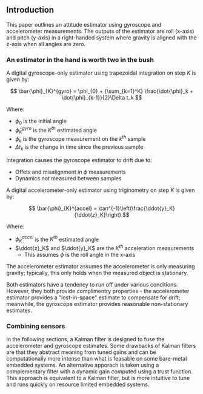 ## Introduction

This paper outlines an attitude estimator using gyroscope and accelerometer measurements. The outputs of the estimator are roll (x-axis) and pitch (y-axis) in a right-handed system where gravity is aligned with the z-axis when all angles are zero.

### An estimator in the hand is worth two in the bush

A digital gyroscope-only estimator using trapezoidal integration on step $K$ is given by:

$$
\bar{\phi}_{K}^{gyro} = \phi_{0} + {\sum_{k=1}^K} \frac{\dot{\phi}_k + \dot{\phi}_{k-1}}{2}\Delta t_k
$$

Where:

* $\phi_{0}$ is the initial angle
* $\bar{\phi}_{K}^{gyro}$ is the $K^{th}$ estimated angle
* $\dot{\phi}_k$ is the gyroscope measurement on the $k^{th}$ sample
* $\Delta t_k$ is the change in time since the previous sample

Integration causes the gyroscope estimator to drift due to:

* Offets and misalignment in $\dot{\phi}$ measurements
* Dynamics not measured between samples

A digital accelerometer-only estimator using triginometry on step $K$ is given by:

$$
\bar{\phi}_{K}^{accel} = \tan^{-1}\left(\frac{\ddot{y}_K}{\ddot{z}_K}\right)
$$

Where:

* $\bar{\phi}_{K}^{accel}$ is the $K^{th}$ estimated angle
* $\ddot{z}_K$ and $\ddot{y}_K$ are the $K^{th}$ acceleration measurements
  * This assumes $\phi$ is the roll angle in the x-axis

The accelerometer estimator assumes the accelerometer is only measuring gravity; typically, this only holds when the measured object is stationary.

Both estimators have a tendency to run off under various conditions. However, they both provide complimentry properties - the accelerometer estimator provides a "lost-in-space" estimate to compensate for drift; meanwhile, the gyroscope estimator provides reasonable non-stationary estimates.

### Combining sensors

In the following sections, a Kalman filter is designed to fuse the accelerometer and gyroscope estimates. Some drawbacks of Kalman filters are that they abstract meaning from tuned gains and can be computationally more intense than what is feasable on some bare-metal embedded systems. An alternative apporach is taken using a complementary filter with a dynamic gain computed using a trust function. This approach is equivalent to a Kalman filter, but is more intuitive to tune and runs quickly on resource limited embedded systems.
